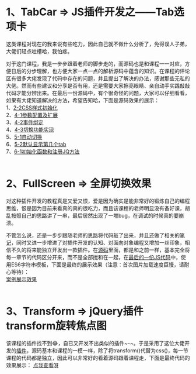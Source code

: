 # 1、TabCar => JS插件开发之——Tab选项卡

这类课程对现在的我来说有些吃力，因此自己就不做什么分析了，免得误人子弟，大佬们轻点吐槽哈，我怕疼。<br>

对于这门课程，我是一步步跟着老师的脚步走的，而源码也是和课程一一对应，方便日后的分步理解，也方便大家一点一点的解析源码中蕴含的知识。在课程的评论区有很多大佬发现了代码中存在的问题，并且提出了解决的办法，感谢那些无私的大佬。然而有些建议和分享是否有用，还是需要大家擦亮眼睛、亲自动手实践敲敲代码才能分辨出来。在最后一份源码中，有个很奇怪的问题，大家可以仔细看看，如果有大佬知道解决的方法，希望告知哈，下面是源码效果的展示：<br>
1、[2-2CSS样式初始化](https://cruxf.github.io/IMOOC/jQuery/TabCar/index2-2.html)<br>
2、[4-1参数配置及扩展](https://cruxf.github.io/IMOOC/jQuery/TabCar/index4-1.html)<br>
3、[4-2事件绑定](https://cruxf.github.io/IMOOC/jQuery/TabCar/index4-2.html)<br>
4、[4-3切换功能实现](https://cruxf.github.io/IMOOC/jQuery/TabCar/index4-3.html)<br>
5、[5-1自动切换](https://cruxf.github.io/IMOOC/jQuery/TabCar/index5-1.html)<br>
6、[5-2默认显示第几个tab](https://cruxf.github.io/IMOOC/jQuery/TabCar/index5-2.html)<br>
7、[6-1初始化函数和注册JQ方法](https://cruxf.github.io/IMOOC/jQuery/TabCar/index6-1.html)<br><br>

# 2、FullScreen => 全屏切换效果

对这种插件开发的教程真是又爱又恨，爱是因为确实是能非常好的锻炼自己的编程思维，恨是因为目前来看真的真的很吃力，而且该课程的老师明显没有备好课，胡乱按照自己的思路讲了一串，最后居然出现了一堆bug，在调试的时候真的要崩溃。<br>

不管怎么说，还是一步步跟随老师的思路将代码敲了出来，并且还做了相关的[笔记](https://github.com/CruxF/IMOOC/blob/master/jQuery/FullScreen/%E8%AF%B4%E6%98%8E.txt)，同时又进一步增进了对插件开发的认知、对面向对象编程又增加一丝印象，相信不久的将来能独立开发出一款插件。在[源码](https://github.com/CruxF/IMOOC/tree/master/jQuery/FullScreen)里面，都是和之前一样，基本完全将每一章节的代码区分开来，而不是全部搅和在一起，在[最后的一份JS代码](https://github.com/CruxF/IMOOC/blob/master/jQuery/FullScreen/js/index2-5.js)中，使用ES6字符串模板，下面是最终的展示效果（注意：首次图片加载速度巨慢，请耐心等待）：<br>
[案例展示效果](https://cruxf.github.io/IMOOC/jQuery/FullScreen/index2-5.html)<br><br>

# 3、Transform => jQuery插件transform旋转焦点图

该课程的插件找不到:joy:，自已又开发不出类似的插件~-~。于是采用了这位大佬开发的[插件](https://github.com/baijunjie/jquery.animate)，源码基本和课程的一模一样，除了将transform()代替为css()，每一节课程的代码都是独立，因此可以非常好的看着源码跟着课程走，下面是最终代码的效果展示：
[点我查看呀](https://cruxf.github.io/IMOOC/jQuery/Transform/index3-7.html)<br><br>
